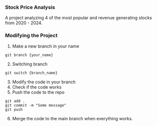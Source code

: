 ### Stock Price Analysis

A project analyzing 4 of the most popular and revenue generating stocks from 2020 - 2024.

### Modifying the Project
1. Make a new branch in your name
```
git branch {your_name}
```
2. Switching branch
```
git switch {branch_name}
```
3. Modify the code in your branch
4. Check if the code works
5. Push the code to the repo
```
git add .
git commit -m "Some message"
git push
```
6. Merge the code  to the main branch when everything works.
